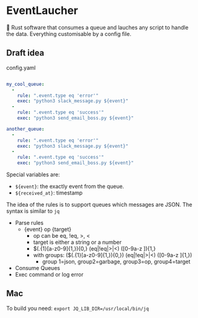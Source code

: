 # EventLaucher
:rocket: Rust software that consumes a queue and lauches any script to handle the data. Everything customisable by a config file.


## Draft idea

config.yaml

```yaml

my_cool_queue:
  -
    rule: ".event.type eq 'error'"
    exec: "python3 slack_message.py ${event}"
  -
    rule: ".event.type eq 'success'"
    exec: "python3 send_email_boss.py ${event}"

another_queue:
  -
    rule: ".event.type eq 'error'"
    exec: "python3 slack_message.py ${event}"
  -
    rule: ".event.type eq 'success'"
    exec: "python3 send_email_boss.py ${event}"

```

Special variables are:

- `${event}`: the exactly event from the queue.
- `${received_at}`: timestamp

The idea of the rules is to support queues which messages are JSON. The syntax is similar to `jq`

- Parse rules
  - {event} op {target}
  	- op can be eq, !eq, >, <
	- target is either a string or a number
	- \$(\.{1}[a-z0-9]{1,}){0,} (eq|!eq|>|<) ([0-9a-z ]){1,}
	- with groups: (\$(\.{1}[a-z0-9]{1,}){0,}) (eq|!eq|>|<) ([0-9a-z ]{1,})
		- group 1=json, group2=garbage, group3=op, group4=target
- Consume Queues
- Exec command or log error


## Mac
To build you need: 
`export JQ_LIB_DIR=/usr/local/bin/jq`